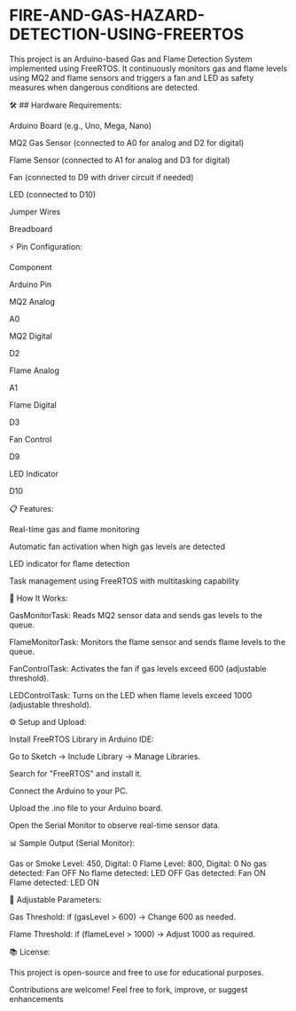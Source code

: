 # FIRE-AND-GAS-HAZARD-DETECTION-USING-FREERTOS

This project is an Arduino-based Gas and Flame Detection System implemented using FreeRTOS. It continuously monitors gas and flame levels using MQ2 and flame sensors and triggers a fan and LED as safety measures when dangerous conditions are detected.

🛠️ ## Hardware Requirements:

Arduino Board (e.g., Uno, Mega, Nano)

MQ2 Gas Sensor (connected to A0 for analog and D2 for digital)

Flame Sensor (connected to A1 for analog and D3 for digital)

Fan (connected to D9 with driver circuit if needed)

LED (connected to D10)

Jumper Wires

Breadboard

⚡ Pin Configuration:

Component

Arduino Pin

MQ2 Analog

A0

MQ2 Digital

D2

Flame Analog

A1

Flame Digital

D3

Fan Control

D9

LED Indicator

D10

📋 Features:

Real-time gas and flame monitoring

Automatic fan activation when high gas levels are detected

LED indicator for flame detection

Task management using FreeRTOS with multitasking capability

🚀 How It Works:

GasMonitorTask: Reads MQ2 sensor data and sends gas levels to the queue.

FlameMonitorTask: Monitors the flame sensor and sends flame levels to the queue.

FanControlTask: Activates the fan if gas levels exceed 600 (adjustable threshold).

LEDControlTask: Turns on the LED when flame levels exceed 1000 (adjustable threshold).

⚙️ Setup and Upload:

Install FreeRTOS Library in Arduino IDE:

Go to Sketch → Include Library → Manage Libraries.

Search for "FreeRTOS" and install it.

Connect the Arduino to your PC.

Upload the .ino file to your Arduino board.

Open the Serial Monitor to observe real-time sensor data.

📊 Sample Output (Serial Monitor):

Gas or Smoke Level: 450, Digital: 0
Flame Level: 800, Digital: 0
No gas detected: Fan OFF
No flame detected: LED OFF
Gas detected: Fan ON
Flame detected: LED ON

📝 Adjustable Parameters:

Gas Threshold: if (gasLevel > 600) → Change 600 as needed.

Flame Threshold: if (flameLevel > 1000) → Adjust 1000 as required.

📚 License:

This project is open-source and free to use for educational purposes.

Contributions are welcome! Feel free to fork, improve, or suggest enhancements
